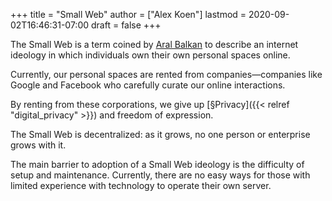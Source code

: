 +++
title = "Small Web"
author = ["Alex Koen"]
lastmod = 2020-09-02T16:46:31-07:00
draft = false
+++

The Small Web is a term coined by [Aral Balkan](https://ar.al/2020/08/07/what-is-the-small-web/) to describe an internet ideology in which individuals own their own personal spaces online.

Currently, our personal spaces are rented from companies—companies like Google and Facebook who carefully curate our online interactions.

By renting from these corporations, we give up [§Privacy]({{< relref "digital_privacy" >}}) and freedom of expression.

The Small Web is decentralized: as it grows, no one person or enterprise grows with it.

The main barrier to adoption of a Small Web ideology is the difficulty of setup and maintenance. Currently, there are no easy ways for those with limited experience with technology to operate their own server.
